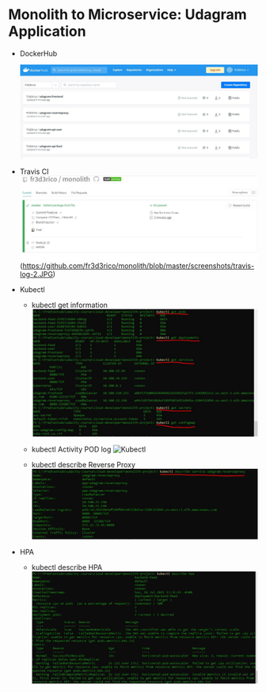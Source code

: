 # Monolith to Microservice: Udagram Application
- DockerHub

    ![DockerHub](https://github.com/fr3d3rico/monolith/blob/master/screenshots/docker-hub-fr3d3rico.JPG)
    
    
- Travis CI  
    ![Travis Status](https://github.com/fr3d3rico/monolith/blob/master/screenshots/travis-log-1.JPG)(https://github.com/fr3d3rico/monolith/blob/master/screenshots/travis-log-2.JPG)



- Kubectl

    - kubectl get information
    ![Kubectl](https://github.com/fr3d3rico/monolith/blob/master/screenshots/kubectl-gets.JPG)

    - kubectl Activity POD log
    ![Kubectl](https://github.com/fr3d3rico/monolith/blob/master/screenshots/kubectl-logs-pod-backend-user.JPG)
    
    - kubectl describe Reverse Proxy
    ![Kubectl](https://github.com/fr3d3rico/monolith/blob/master/screenshots/kubectl-describe-service-reverse-proxy.JPG)

- HPA

    - kubectl describe HPA
    ![HPA](https://github.com/fr3d3rico/monolith/blob/master/screenshots/kubectl-describe-hpa.JPG)


